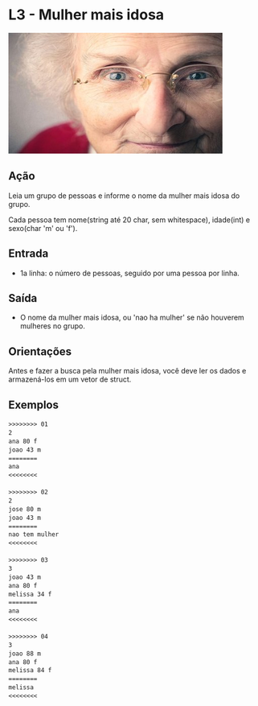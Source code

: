 # L3 - Mulher mais idosa

![_](cover.jpg)

## Ação

Leia um grupo de pessoas e informe o nome da mulher mais idosa do grupo.

Cada pessoa tem nome(string até 20 char, sem whitespace), idade(int) e sexo(char 'm' ou 'f').

## Entrada

- 1a linha: o número de pessoas, seguido por uma pessoa por linha.

## Saída

- O nome da mulher mais idosa, ou 'nao ha mulher' se não houverem mulheres no grupo.

## Orientações

Antes e fazer a busca pela mulher mais idosa, você deve ler os dados e armazená-los em um vetor de struct.

## Exemplos

```txt
>>>>>>>> 01
2
ana 80 f
joao 43 m
========
ana
<<<<<<<<

>>>>>>>> 02
2
jose 80 m
joao 43 m
========
nao tem mulher
<<<<<<<<

>>>>>>>> 03
3
joao 43 m
ana 80 f
melissa 34 f
========
ana
<<<<<<<<

>>>>>>>> 04
3
joao 88 m
ana 80 f
melissa 84 f
========
melissa
<<<<<<<<
```


